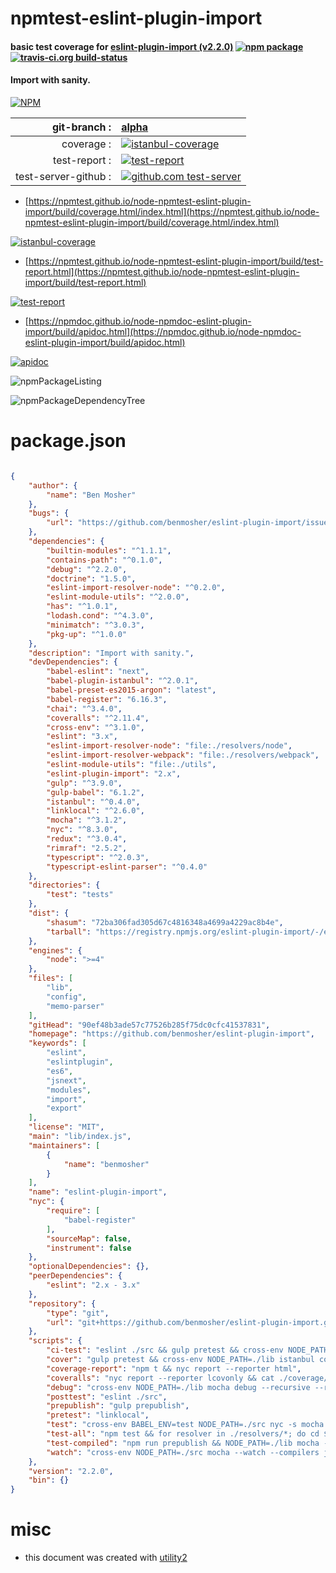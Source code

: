 # npmtest-eslint-plugin-import

#### basic test coverage for  [eslint-plugin-import (v2.2.0)](https://github.com/benmosher/eslint-plugin-import)  [![npm package](https://img.shields.io/npm/v/npmtest-eslint-plugin-import.svg?style=flat-square)](https://www.npmjs.org/package/npmtest-eslint-plugin-import) [![travis-ci.org build-status](https://api.travis-ci.org/npmtest/node-npmtest-eslint-plugin-import.svg)](https://travis-ci.org/npmtest/node-npmtest-eslint-plugin-import)

#### Import with sanity.

[![NPM](https://nodei.co/npm/eslint-plugin-import.png?downloads=true&downloadRank=true&stars=true)](https://www.npmjs.com/package/eslint-plugin-import)

| git-branch : | [alpha](https://github.com/npmtest/node-npmtest-eslint-plugin-import/tree/alpha)|
|--:|:--|
| coverage : | [![istanbul-coverage](https://npmtest.github.io/node-npmtest-eslint-plugin-import/build/coverage.badge.svg)](https://npmtest.github.io/node-npmtest-eslint-plugin-import/build/coverage.html/index.html)|
| test-report : | [![test-report](https://npmtest.github.io/node-npmtest-eslint-plugin-import/build/test-report.badge.svg)](https://npmtest.github.io/node-npmtest-eslint-plugin-import/build/test-report.html)|
| test-server-github : | [![github.com test-server](https://npmtest.github.io/node-npmtest-eslint-plugin-import/GitHub-Mark-32px.png)](https://npmtest.github.io/node-npmtest-eslint-plugin-import/build/app/index.html) | | build-artifacts : | [![build-artifacts](https://npmtest.github.io/node-npmtest-eslint-plugin-import/glyphicons_144_folder_open.png)](https://github.com/npmtest/node-npmtest-eslint-plugin-import/tree/gh-pages/build)|

- [https://npmtest.github.io/node-npmtest-eslint-plugin-import/build/coverage.html/index.html](https://npmtest.github.io/node-npmtest-eslint-plugin-import/build/coverage.html/index.html)

[![istanbul-coverage](https://npmtest.github.io/node-npmtest-eslint-plugin-import/build/screenCapture.buildCi.browser.%252Ftmp%252Fbuild%252Fcoverage.lib.html.png)](https://npmtest.github.io/node-npmtest-eslint-plugin-import/build/coverage.html/index.html)

- [https://npmtest.github.io/node-npmtest-eslint-plugin-import/build/test-report.html](https://npmtest.github.io/node-npmtest-eslint-plugin-import/build/test-report.html)

[![test-report](https://npmtest.github.io/node-npmtest-eslint-plugin-import/build/screenCapture.buildCi.browser.%252Ftmp%252Fbuild%252Ftest-report.html.png)](https://npmtest.github.io/node-npmtest-eslint-plugin-import/build/test-report.html)

- [https://npmdoc.github.io/node-npmdoc-eslint-plugin-import/build/apidoc.html](https://npmdoc.github.io/node-npmdoc-eslint-plugin-import/build/apidoc.html)

[![apidoc](https://npmdoc.github.io/node-npmdoc-eslint-plugin-import/build/screenCapture.buildCi.browser.%252Ftmp%252Fbuild%252Fapidoc.html.png)](https://npmdoc.github.io/node-npmdoc-eslint-plugin-import/build/apidoc.html)

![npmPackageListing](https://npmtest.github.io/node-npmtest-eslint-plugin-import/build/screenCapture.npmPackageListing.svg)

![npmPackageDependencyTree](https://npmtest.github.io/node-npmtest-eslint-plugin-import/build/screenCapture.npmPackageDependencyTree.svg)



# package.json

```json

{
    "author": {
        "name": "Ben Mosher"
    },
    "bugs": {
        "url": "https://github.com/benmosher/eslint-plugin-import/issues"
    },
    "dependencies": {
        "builtin-modules": "^1.1.1",
        "contains-path": "^0.1.0",
        "debug": "^2.2.0",
        "doctrine": "1.5.0",
        "eslint-import-resolver-node": "^0.2.0",
        "eslint-module-utils": "^2.0.0",
        "has": "^1.0.1",
        "lodash.cond": "^4.3.0",
        "minimatch": "^3.0.3",
        "pkg-up": "^1.0.0"
    },
    "description": "Import with sanity.",
    "devDependencies": {
        "babel-eslint": "next",
        "babel-plugin-istanbul": "^2.0.1",
        "babel-preset-es2015-argon": "latest",
        "babel-register": "6.16.3",
        "chai": "^3.4.0",
        "coveralls": "^2.11.4",
        "cross-env": "^3.1.0",
        "eslint": "3.x",
        "eslint-import-resolver-node": "file:./resolvers/node",
        "eslint-import-resolver-webpack": "file:./resolvers/webpack",
        "eslint-module-utils": "file:./utils",
        "eslint-plugin-import": "2.x",
        "gulp": "^3.9.0",
        "gulp-babel": "6.1.2",
        "istanbul": "^0.4.0",
        "linklocal": "^2.6.0",
        "mocha": "^3.1.2",
        "nyc": "^8.3.0",
        "redux": "^3.0.4",
        "rimraf": "2.5.2",
        "typescript": "^2.0.3",
        "typescript-eslint-parser": "^0.4.0"
    },
    "directories": {
        "test": "tests"
    },
    "dist": {
        "shasum": "72ba306fad305d67c4816348a4699a4229ac8b4e",
        "tarball": "https://registry.npmjs.org/eslint-plugin-import/-/eslint-plugin-import-2.2.0.tgz"
    },
    "engines": {
        "node": ">=4"
    },
    "files": [
        "lib",
        "config",
        "memo-parser"
    ],
    "gitHead": "90ef48b3ade57c77526b285f75dc0cfc41537831",
    "homepage": "https://github.com/benmosher/eslint-plugin-import",
    "keywords": [
        "eslint",
        "eslintplugin",
        "es6",
        "jsnext",
        "modules",
        "import",
        "export"
    ],
    "license": "MIT",
    "main": "lib/index.js",
    "maintainers": [
        {
            "name": "benmosher"
        }
    ],
    "name": "eslint-plugin-import",
    "nyc": {
        "require": [
            "babel-register"
        ],
        "sourceMap": false,
        "instrument": false
    },
    "optionalDependencies": {},
    "peerDependencies": {
        "eslint": "2.x - 3.x"
    },
    "repository": {
        "type": "git",
        "url": "git+https://github.com/benmosher/eslint-plugin-import.git"
    },
    "scripts": {
        "ci-test": "eslint ./src && gulp pretest && cross-env NODE_PATH=./lib istanbul cover --report lcovonly --dir reports/coverage _mocha tests/lib/ -- --recursive --reporter dot",
        "cover": "gulp pretest && cross-env NODE_PATH=./lib istanbul cover --dir reports/coverage _mocha tests/lib/ -- --recursive -R progress",
        "coverage-report": "npm t && nyc report --reporter html",
        "coveralls": "nyc report --reporter lcovonly && cat ./coverage/lcov.info | coveralls",
        "debug": "cross-env NODE_PATH=./lib mocha debug --recursive --reporter dot tests/lib/",
        "posttest": "eslint ./src",
        "prepublish": "gulp prepublish",
        "pretest": "linklocal",
        "test": "cross-env BABEL_ENV=test NODE_PATH=./src nyc -s mocha -R dot --recursive tests/src -t 5s",
        "test-all": "npm test && for resolver in ./resolvers/*; do cd $resolver && npm test && cd ../..; done",
        "test-compiled": "npm run prepublish && NODE_PATH=./lib mocha --compilers js:babel-register --recursive tests/src",
        "watch": "cross-env NODE_PATH=./src mocha --watch --compilers js:babel-register --recursive tests/src"
    },
    "version": "2.2.0",
    "bin": {}
}
```



# misc
- this document was created with [utility2](https://github.com/kaizhu256/node-utility2)
